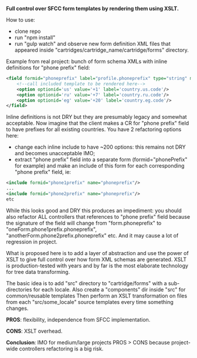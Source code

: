 **Full control over SFCC form templates by rendering them using XSLT.**

How to use:
- clone repo
- run "npm install"
- run "gulp watch" and observe new form definition XML files that appeared inside "cartridges/cartridge_name/cartridge/forms" directory.

Example from real project: bunch of form schema XMLs with inline definitions for "phone prefix" field:
```xml
<field formid="phoneprefix" label="profile.phoneprefix" type="string" mandatory="true" max-length="5" binding="phoneprefix">
    <!--call included template to be rendered here-->
    <option optionid='us' value='+1' label='country.us.code'/>
    <option optionid='ru' value='+7' label='country.ru.code'/>
    <option optionid='eg' value='+20' label='country.eg.code'/>
</field>
```
Inline definitions is not DRY but they are presumably legacy and somewhat acceptable.
Now imagine that the client makes a CR for "phone prefix" field to have prefixes for all existing countries.
You have 2 refactoring options here:
- change each inline include to have ~200 options: this remains not DRY and becomes unacceptable IMO;
- extract "phone prefix" field into a separate form (formid="phonePrefix" for example) and make an include of this form for each corresponding
"phone prefix" field, ie:
```xml
<include formid="phone1prefix" name="phoneprefix"/>
...
<include formid="phone2prefix" name="phoneprefix"/>
etc
```
While this looks good and DRY this produces an impediment: you should also refactor ALL controllers that references to "phone prefix" field
because the signature of the field will change from "form.phoneprefix" to "oneForm.phone1prefix.phoneprefix", "anotherForm.phone2prefix.phoneprefix" etc.
And it may cause a lot of regression in project.

What is proposed here is to add a layer of abstraction and use the power of XSLT to give full control over how form XML schemas are generated.
XSLT is production-tested with years and by far is the most elaborate technology for tree data transforming.

The basic idea is to add "src" directory to "cartridge/forms" with a sub-directories for each locale.
Also create a "components" dir inside "src" for common/reusable templates Then perform an XSLT transformation on files from each "src/some_locale" source templates every time something changes.

**PROS**: flexibility, independence from SFCC implementation.

**CONS**: XSLT overhead.

**Conclusion**: IMO for medium/large projects PROS > CONS because project-wide controllers refactoring is a big risk.